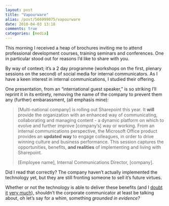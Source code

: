 ```yaml
---
layout: post
title: "Vapourware"
alias: /post/566999075/vapourware
date: 2010-04-03 13:18
comments: true
categories: [media]
---
```

This morning I received a heap of brochures inviting me to attend
professional development courses, training seminars and conferences. One
in particular stood out for reasons I’d like to share with you.

By way of context; it’s a 2 day programme (workshops on the first,
plenary sessions on the second) of social media for internal
communicators. As I have a keen interest in internal communications, I
studied their offering.

One presentation, from an “international guest speaker,” is so striking
I’ll reprint it in its entirety, removing the name of the company to
prevent them any (further) embarassment, (all emphasis mine):

> [Multi-national company] is rolling out Sharepoint this year. It
> **will** provide the organization with an enhanced way of
> communicating, collaborating and managing content - a dynamic platform
> on which to evolve and further improve [company’s] way or working.
> From an internal communications perspective, the Microsoft Office
> product provides an **updated way** to engage colleagues, in order to
> drive winning culture and business performance. This session captures
> the opportunities, benefits, **and realities** of implementing and
> living with Sharepoint.
>
> [Employee name], Internal Communications Director, [company].

Did I read that correctly? The company haven’t actually implemented the
technology yet, but they are still fronting someone to sell it’s future
virtues.

Whether or not the technology is able to deliver these benefits (and I
[doubt it](http://twitter.com/jasonwryan/status/839079414) [very
much](http://twitter.com/jasonwryan/status/839079197)), shouldn’t the
corporate communicator at least be talking about, oh let’s say for a
whim, something *grounded in evidence?*
